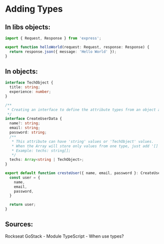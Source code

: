 # Adding Types

## In libs objects:
```typescript
import { Request, Response } from 'express';

export function helloWorld(request: Request, response: Response) {
  return response.json({ message: 'Hello World' });
}
```

## In objects:
```typescript
interface TechObject {
  title: string;
  experience: number;
}

/** 
 * Creating an interface to define the attribute types from an object and permit desestruct the function params. 
 */
interface CreateUserData {
  name?: string;
  email: string;
  password: string;
  /** 
   * This attribute can have 'string' values or 'TechObject' values.
   * When the Array will store only values from one type, just add '[]' after the the type.
   * Example: techs: string[];
   */
  techs: Array<string | TechObject>;  
}

export default function cresteUser({ name, email, password }: CreateUserData) {
  const user = {
    name, 
    email,
    password,
  }

  return user;
}
```


## Sources:
Rockseat GoStack - Module TypeScript - When use types?